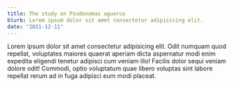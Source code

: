 ```yaml
---
title: The study on Psudonomas aguerus
blurb: Lorem ipsum dolor sit amet consectetur adipisicing elit.
date: "2021-12-11"
---
```


Lorem ipsum dolor sit amet consectetur adipisicing elit. Odit numquam quod repellat, voluptates maiores quaerat aperiam dicta aspernatur modi enim expedita eligendi tenetur adipisci cum veniam illo! Facilis dolor sequi veniam dolore odit! Commodi, optio voluptatum quae libero voluptas sint labore repellat rerum ad in fuga adipisci eum modi placeat.

